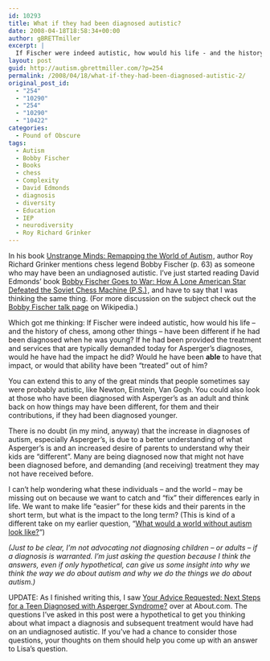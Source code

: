 ```yaml
---
id: 10293
title: What if they had been diagnosed autistic?
date: 2008-04-18T18:58:34+00:00
author: gBRETTmiller
excerpt: |
  If Fischer were indeed autistic, how would his life - and the history of chess, among other things - have been different if he had been diagnosed when he was young? If he had been provided the treatment and services that are typically demanded today for Asperger's diagnoses, would he have had the impact he did? Would he have been able to have that impact, or would that ability have been "treated" out of him?
layout: post
guid: http://autism.gbrettmiller.com/?p=254
permalink: /2008/04/18/what-if-they-had-been-diagnosed-autistic-2/
original_post_id:
  - "254"
  - "10290"
  - "254"
  - "10290"
  - "10422"
categories:
  - Pound of Obscure
tags:
  - Autism
  - Bobby Fischer
  - Books
  - chess
  - Complexity
  - David Edmonds
  - diagnosis
  - diversity
  - Education
  - IEP
  - neurodiversity
  - Roy Richard Grinker
---
```

In his book [Unstrange Minds: Remapping the World of Autism](http://www.amazon.com/gp/product/0465027644?ie=UTF8&tag=29marbles-blog-20&linkCode=as2&camp=1789&creative=9325&creativeASIN=0465027644)<img style="border:none !important;margin:0!important;" src="http://www.assoc-amazon.com/e/ir?t=29marbles-blog-20&l=as2&o=1&a=0465027644" border="0" alt="" width="1" height="1" />, author Roy Richard Grinker mentions chess legend Bobby Fischer (p. 63) as someone who may have been an undiagnosed autistic. I&#8217;ve just started reading David Edmonds&#8217; book [Bobby Fischer Goes to War: How A Lone American Star Defeated the Soviet Chess Machine (P.S.)](http://www.amazon.com/gp/product/0060510250?ie=UTF8&tag=29marbles-blog-20&linkCode=as2&camp=1789&creative=9325&creativeASIN=0060510250)<img style="border:none !important;margin:0!important;" src="http://www.assoc-amazon.com/e/ir?t=29marbles-blog-20&l=as2&o=1&a=0060510250" border="0" alt="" width="1" height="1" />, and have to say that I was thinking the same thing. (For more discussion on the subject check out the [Bobby Fischer talk page](http://en.wikipedia.org/wiki/Talk:Bobby_Fischer#Asperger_Syndrome "Talk: Bobby Fischer - Wikipedia") on Wikipedia.)

Which got me thinking: If Fischer were indeed autistic, how would his life &#8211; and the history of chess, among other things &#8211; have been different if he had been diagnosed when he was young? If he had been provided the treatment and services that are typically demanded today for Asperger&#8217;s diagnoses, would he have had the impact he did? Would he have been **able** to have that impact, or would that ability have been &#8220;treated&#8221; out of him?

You can extend this to any of the great minds that people sometimes say were probably autistic, like Newton, Einstein, Van Gogh. You could also look at those who have been diagnosed with Asperger&#8217;s as an adult and think back on how things may have been different, for them and their contributions, if they had been diagnosed younger.

There is no doubt (in my mind, anyway) that the increase in diagnoses of autism, especially Asperger&#8217;s, is due to a better understanding of what Asperger&#8217;s is and an increased desire of parents to understand why their kids are &#8220;different&#8221;. Many are being diagnosed now that might not have been diagnosed before, and demanding (and receiving) treatment they may not have received before.

I can&#8217;t help wondering what these individuals &#8211; and the world &#8211; may be missing out on because we want to catch and &#8220;fix&#8221; their differences early in life. We want to make life &#8220;easier&#8221; for these kids and their parents in the short term, but what is the impact to the long term? (This is kind of a different take on my earlier question, &#8220;[What would a world without autism look like?](http://autism.gbrettmiller.com/2008/04/a-world-without-autism/ "29 Marbles - A world without autism")&#8220;)

_(Just to be clear, I&#8217;m not advocating not diagnosing children &#8211; or adults &#8211; if a diagnosis is warranted. I&#8217;m just asking the question because I think the answers, even if only hypothetical, can give us some insight into why we think the way we do about autism and why we do the things we do about autism.)_

UPDATE: As I finished writing this, I saw [Your Advice Requested: Next Steps for a Teen Diagnosed with Asperger Syndrome?](http://autism.about.com/b/2008/04/18/your-advice-requested-next-steps-for-a-teen-diagnosed-with-asperger-syndrome.htm "About.com Autism:  Your Advice Requested...") over at About.com. The questions I&#8217;ve asked in this post were a hypothetical to get you thinking about what impact a diagnosis and subsequent treatment would have had on an undiagnosed autistic. If you&#8217;ve had a chance to consider those questions, your thoughts on them should help you come up with an answer to Lisa&#8217;s question.